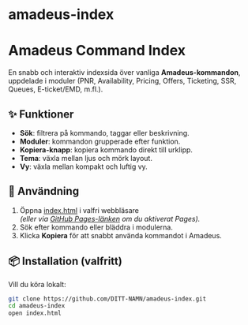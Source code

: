 # amadeus-index
# Amadeus Command Index

En snabb och interaktiv indexsida över vanliga **Amadeus-kommandon**, uppdelade i moduler (PNR, Availability, Pricing, Offers, Ticketing, SSR, Queues, E-ticket/EMD, m.fl.).

## ✨ Funktioner
- **Sök**: filtrera på kommando, taggar eller beskrivning.  
- **Moduler**: kommandon grupperade efter funktion.  
- **Kopiera-knapp**: kopiera kommando direkt till urklipp.  
- **Tema**: växla mellan ljus och mörk layout.  
- **Vy**: växla mellan kompakt och luftig vy.

## 🚀 Användning
1. Öppna [index.html](index.html) i valfri webbläsare  
   *(eller via [GitHub Pages-länken](https://DITT-NAMN.github.io/amadeus-index) om du aktiverat Pages).*  
2. Sök efter kommando eller bläddra i modulerna.  
3. Klicka **Kopiera** för att snabbt använda kommandot i Amadeus.  

## 📦 Installation (valfritt)
Vill du köra lokalt:
```bash
git clone https://github.com/DITT-NAMN/amadeus-index.git
cd amadeus-index
open index.html
